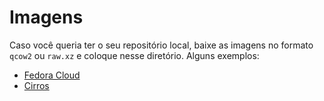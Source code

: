 # Imagens

Caso você queria ter o seu repositório local, baixe as imagens no formato `qcow2` ou `raw.xz` e coloque nesse diretório. Alguns exemplos:

- [Fedora Cloud](http://fedora.c3sl.ufpr.br/linux/releases/32/Cloud/x86_64/images/)
- [Cirros](http://download.cirros-cloud.net/)
